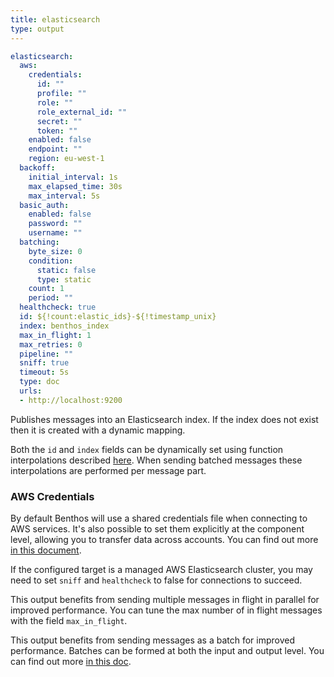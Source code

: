 ```yaml
---
title: elasticsearch
type: output
---
```


```yaml
elasticsearch:
  aws:
    credentials:
      id: ""
      profile: ""
      role: ""
      role_external_id: ""
      secret: ""
      token: ""
    enabled: false
    endpoint: ""
    region: eu-west-1
  backoff:
    initial_interval: 1s
    max_elapsed_time: 30s
    max_interval: 5s
  basic_auth:
    enabled: false
    password: ""
    username: ""
  batching:
    byte_size: 0
    condition:
      static: false
      type: static
    count: 1
    period: ""
  healthcheck: true
  id: ${!count:elastic_ids}-${!timestamp_unix}
  index: benthos_index
  max_in_flight: 1
  max_retries: 0
  pipeline: ""
  sniff: true
  timeout: 5s
  type: doc
  urls:
  - http://localhost:9200
```

Publishes messages into an Elasticsearch index. If the index does not exist then
it is created with a dynamic mapping.

Both the `id` and `index` fields can be dynamically set using function
interpolations described [here](/docs/configuration/interpolation#functions). When
sending batched messages these interpolations are performed per message part.

### AWS Credentials

By default Benthos will use a shared credentials file when connecting to AWS
services. It's also possible to set them explicitly at the component level,
allowing you to transfer data across accounts. You can find out more
[in this document](/docs/guides/aws).

If the configured target is a managed AWS Elasticsearch cluster, you may need
to set `sniff` and `healthcheck` to false for connections to succeed.

This output benefits from sending multiple messages in flight in parallel for
improved performance. You can tune the max number of in flight messages with the
field `max_in_flight`.

This output benefits from sending messages as a batch for improved performance.
Batches can be formed at both the input and output level. You can find out more
[in this doc](/docs/configuration/batching).



